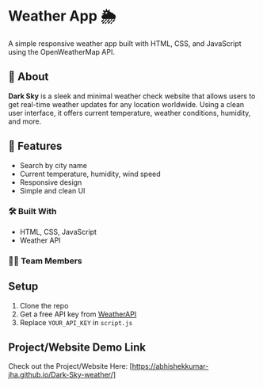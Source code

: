 # Weather App 🌦️

A simple responsive weather app built with HTML, CSS, and JavaScript using the OpenWeatherMap API.

## 📌 About
**Dark Sky** is a sleek and minimal weather check website that allows users to get real-time weather updates for any location worldwide. Using a clean user interface, it offers current temperature, weather conditions, humidity, and more.


## 🚀 Features
- Search by city name
- Current temperature, humidity, wind speed
- Responsive design
- Simple and clean UI

### 🛠️ Built With
- HTML, CSS, JavaScript
- Weather API

### 👨‍💻 Team Members


## Setup
1. Clone the repo
2. Get a free API key from [WeatherAPI](https://www.weatherapi.com/)
3. Replace `YOUR_API_KEY` in `script.js`

## Project/Website Demo Link
Check out the Project/Website Here: [https://abhishekkumar-jha.github.io/Dark-Sky-weather/]
